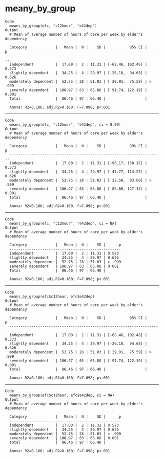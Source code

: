 # meany_by_group

    Code
      means_by_group(efc, "c12hour", "e42dep")
    Output
      # Mean of average number of hours of care per week by elder's dependency
      
      Category             |   Mean |  N |    SD |           95% CI |      p
      ----------------------------------------------------------------------
      independent          |  17.00 |  2 | 11.31 | [-68.46, 102.46] | 0.573 
      slightly dependent   |  34.25 |  4 | 29.97 | [-26.18,  94.68] | 0.626 
      moderately dependent |  52.75 | 28 | 51.83 | [ 29.91,  75.59] | > .999
      severely dependent   | 106.97 | 63 | 65.88 | [ 91.74, 122.19] | 0.001 
      Total                |  86.46 | 97 | 66.40 |                  |       
      
      Anova: R2=0.186; adj.R2=0.160; F=7.098; p<.001

---

    Code
      means_by_group(efc, "c12hour", "e42dep", ci = 0.99)
    Output
      # Mean of average number of hours of care per week by elder's dependency
      
      Category             |   Mean |  N |    SD |           99% CI |      p
      ----------------------------------------------------------------------
      independent          |  17.00 |  2 | 11.31 | [-96.17, 130.17] | 0.573 
      slightly dependent   |  34.25 |  4 | 29.97 | [-45.77, 114.27] | 0.626 
      moderately dependent |  52.75 | 28 | 51.83 | [ 22.50,  83.00] | > .999
      severely dependent   | 106.97 | 63 | 65.88 | [ 86.80, 127.13] | 0.001 
      Total                |  86.46 | 97 | 66.40 |                  |       
      
      Anova: R2=0.186; adj.R2=0.160; F=7.098; p<.001

---

    Code
      means_by_group(efc, "c12hour", "e42dep", ci = NA)
    Output
      # Mean of average number of hours of care per week by elder's dependency
      
      Category             |   Mean |  N |    SD |      p
      ---------------------------------------------------
      independent          |  17.00 |  2 | 11.31 | 0.573 
      slightly dependent   |  34.25 |  4 | 29.97 | 0.626 
      moderately dependent |  52.75 | 28 | 51.83 | > .999
      severely dependent   | 106.97 | 63 | 65.88 | 0.001 
      Total                |  86.46 | 97 | 66.40 |       
      
      Anova: R2=0.186; adj.R2=0.160; F=7.098; p<.001

---

    Code
      means_by_group(efc$c12hour, efc$e42dep)
    Output
      # Mean of average number of hours of care per week by elder's dependency
      
      Category             |   Mean |  N |    SD |           95% CI |      p
      ----------------------------------------------------------------------
      independent          |  17.00 |  2 | 11.31 | [-68.46, 102.46] | 0.573 
      slightly dependent   |  34.25 |  4 | 29.97 | [-26.18,  94.68] | 0.626 
      moderately dependent |  52.75 | 28 | 51.83 | [ 29.91,  75.59] | > .999
      severely dependent   | 106.97 | 63 | 65.88 | [ 91.74, 122.19] | 0.001 
      Total                |  86.46 | 97 | 66.40 |                  |       
      
      Anova: R2=0.186; adj.R2=0.160; F=7.098; p<.001

---

    Code
      means_by_group(efc$c12hour, efc$e42dep, ci = NA)
    Output
      # Mean of average number of hours of care per week by elder's dependency
      
      Category             |   Mean |  N |    SD |      p
      ---------------------------------------------------
      independent          |  17.00 |  2 | 11.31 | 0.573 
      slightly dependent   |  34.25 |  4 | 29.97 | 0.626 
      moderately dependent |  52.75 | 28 | 51.83 | > .999
      severely dependent   | 106.97 | 63 | 65.88 | 0.001 
      Total                |  86.46 | 97 | 66.40 |       
      
      Anova: R2=0.186; adj.R2=0.160; F=7.098; p<.001

